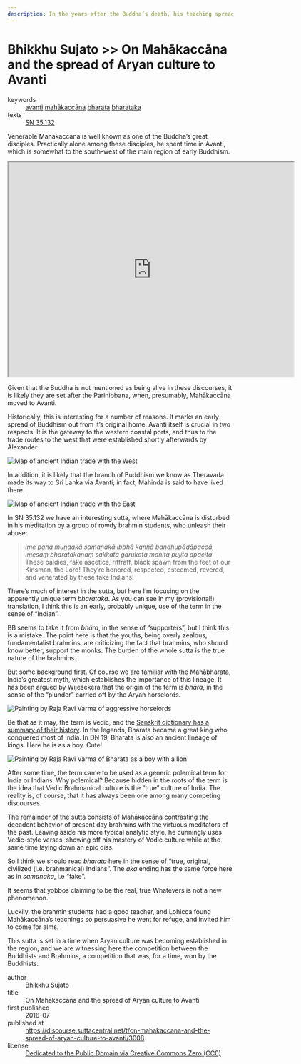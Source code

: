 ```yaml
---
description: In the years after the Buddha’s death, his teaching spread across India. This early text appears top be an early example of the spread to Avanti, which is historically significant as a stop on the way to Sri Lanka.
---
```


# Bhikkhu Sujato >> On Mahākaccāna and the spread of Aryan culture to Avanti

<dl class='metadata'>
<dt id='keywords'>keywords</dt>
	<dd property='dc:subject'>
		<a  target='_blank' rel='noopener' href='https://suttacentral.net/define/vivattakkhandha'>avanti</a>
		<a  target='_blank' rel='noopener' href='https://suttacentral.net/define/mahākaccāna'>mahākaccāna</a>
		<a  target='_blank' rel='noopener' href='https://suttacentral.net/define/bharata'>bharata</a>
		<a  target='_blank' rel='noopener' href='https://suttacentral.net/define/bharataka'>bharataka</a>
	</dd>
<dt id='uid_sutta'>texts</dt>
	<dd property='dc:identifier'>
		<a target='_blank' rel='noopener' href='https:suttacentral.net/sn35.132'>SN 35.132</a>
	</dd>
</dl>

 Venerable Mahākaccāna is well known as one of the Buddha’s great disciples. Practically alone among these disciples, he spent time in Avanti, which is somewhat to the south-west of the main region of early Buddhism.

<iframe src='https://www.google.com/maps/d/embed?mid=1D8myPgBPxUNfBweFjHaybCT3o4U' width='640' height='480'></iframe>

Given that the Buddha is not mentioned as being alive in these discourses, it is likely they are set after the Parinibbana, when, presumably, Mahākaccāna moved to Avanti. 

Historically, this is interesting for a number of reasons. It marks an early spread of Buddhism out from it’s original home. Avanti itself is crucial in two respects. It is the gateway to the western coastal ports, and thus to the trade routes to the west that were established shortly afterwards by Alexander. 

<img class='full-width-image' src='/_merged_assets/img/map-india-trade-west.jpg' alt='Map of ancient Indian trade with the West'>

In addition, it is likely that the branch of Buddhism we know as Theravada made its way to Sri Lanka via Avanti; in fact, Mahinda is said to have lived there. 

<img class='full-width-image' src='/_merged_assets/img/map-india-trade-east.jpg' alt='Map of ancient Indian trade with the East'>

In SN 35.132 we have an interesting sutta, where Mahākaccāna is disturbed in his meditation by a group of rowdy brahmin students, who unleash their abuse:

>*ime pana muṇḍakā samaṇakā ibbhā kaṇhā bandhupādāpaccā, imesaṃ bharatakānaṃ sakkatā garukatā mānitā pūjitā apacitā*  
>These baldies, fake ascetics, riffraff, black spawn from the feet of our Kinsman, the Lord! They’re honored, respected, esteemed, revered, and venerated by these fake Indians!

There’s much of interest in the sutta, but here I’m focusing on the apparently unique term *bharataka*. As you can see in my (provisional!) translation, I think this is an early, probably unique, use of the term in the sense of “Indian”.

BB seems to take it from *bhāra*, in the sense of “supporters”, but I think this is a mistake. The point here is that the youths, being overly zealous, fundamentalist brahmins, are criticizing the fact that brahmins, who should know better, support the monks. The burden of the whole sutta is the true nature of the brahmins.

But some background first. Of course we are familiar with the Mahābharata, India’s greatest myth, which establishes the importance of this lineage. It has been argued by Wijesekera that the origin of the term is *bhāra*, in the sense of the “plunder” carried off by the Aryan horselords. 

<img class='full-width-image' src='/_merged_assets/img/raja_ravi_varma_horselords.jpg' alt='Painting by Raja Ravi Varma of aggressive horselords'>

Be that as it may, the term is Vedic, and the [Sanskrit dictionary has a summary of their history](http://sanskritdictionary.com/bharata/2210/6). In the legends, Bharata became a great king who conquered most of India. In DN 19, Bharata is also an ancient lineage of kings. Here he is as a boy. Cute!

<img class='full-width-image' src='/_merged_assets/img/Raja_Ravi_Varma_-_Mahabharata_-_Bharata.jpg' alt='Painting by Raja Ravi Varma of Bharata as a boy with a lion'>

After some time, the term came to be used as a generic polemical term for India or Indians. Why polemical? Because hidden in the roots of the term is the idea that Vedic Brahmanical culture is the “true” culture of India. The reality is, of course, that it has always been one among many competing discourses.

The remainder of the sutta consists of Mahākaccāna contrasting the decadent behavior of present day brahmins with the virtuous meditators of the past. Leaving aside his more typical analytic style, he cunningly uses Vedic-style verses, showing off his mastery of Vedic culture while at the same time laying down an epic diss.

So I think we should read *bharata* here in the sense of “true, original, civilized (i.e. brahmanical) Indians”. The *aka* ending has the same force here as in *samaṇaka*, i.e “fake”. 

It seems that yobbos claiming to be the real, true Whatevers is not a new phenomenon. 

Luckily, the brahmin students had a good teacher, and Lohicca found Mahākaccāna’s teachings so persuasive he went for refuge, and invited him to come for alms.

This sutta is set in a time when Aryan culture was becoming established in the region, and we are witnessing here the competition between the Buddhists and Brahmins, a competition that was, for a time, won by the Buddhists.

<footer>
<dl class='metadata'>
<dt id='author'>author</dt>
	<dd property='dc:creator'>Bhikkhu Sujato</dd>
<dt id='title'>title</dt>
	<dd property='dc:title'>On Mahākaccāna and the spread of Aryan culture to Avanti</dd>
<dt id='first_published_date'>first published</dt>
	<dd property='dc:date'>2016-07</dd>
<dt id='first_published_url'>published at</dt>
<dd property='dc:source'>
		<a  target='_blank' rel='noopener' href='https://discourse.suttacentral.net/t/on-mahakaccana-and-the-spread-of-aryan-culture-to-avanti/3008'>https://discourse.suttacentral.net/t/on-mahakaccana-and-the-spread-of-aryan-culture-to-avanti/3008</a>
</dd>
	<dt id='license'>license</dt>
	<dd property='dc:rights'>
		<a  target='_blank' rel='noopener' href='https://creativecommons.org/publicdomain/zero/1.0/legalcode'>Dedicated to the Public Domain via Creative Commons Zero (CC0)</a>
	</dd>
</dl>
</footer>